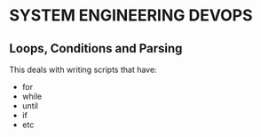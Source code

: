 # SYSTEM ENGINEERING DEVOPS

## Loops, Conditions and Parsing

This deals with writing scripts that have:
- for
- while
- until
- if
- etc
